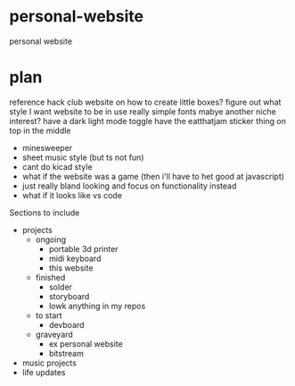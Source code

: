# personal-website
personal website

# plan
reference hack club website on how to create little boxes?
figure out what style I want website to be in
use really simple fonts
mabye another niche interest?
have a dark light mode toggle
have the eatthatjam sticker thing on top in the middle
- minesweeper
- sheet music style (but ts not fun)
- cant do kicad style
- what if the website was a game (then i'll have to het good at javascript)
- just really bland looking and focus on functionality instead
- what if it looks like vs code

Sections to include
- projects
    - ongoing
        - portable 3d printer
        - midi keyboard
        - this website
    - finished
        - solder
        - storyboard
        - lowk anything in my repos
    - to start
        - devboard
    - graveyard
        - ex personal website
        - bitstream
- music projects
- life updates